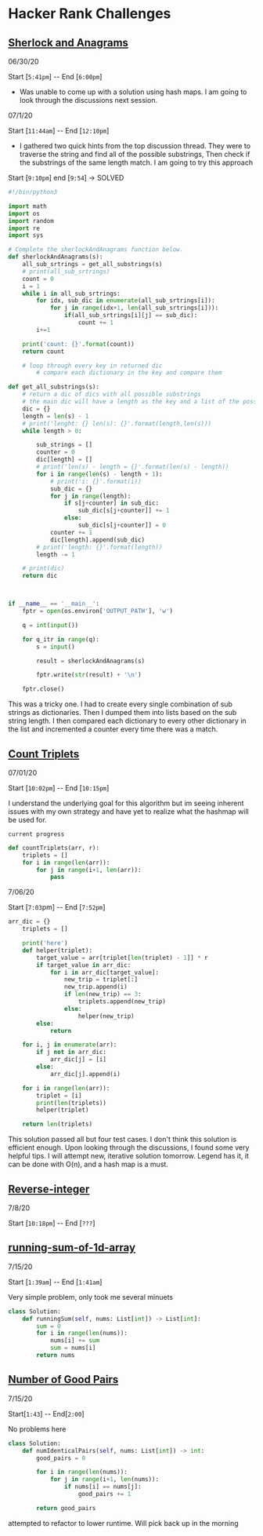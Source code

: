 # Hacker Rank Challenges

## [Sherlock and Anagrams](https://www.hackerrank.com/challenges/sherlock-and-anagrams/problem?h_l=interview&playlist_slugs%5B%5D=interview-preparation-kit&playlist_slugs%5B%5D=dictionaries-hashmaps)

06/30/20

Start [`5:41pm`] -- End [`6:00pm`]

-   Was unable to come up with a solution using hash maps. I am going to look through the discussions next session.

07/1/20

Start [`11:44am`] -- End [`12:10pm`]

-   I gathered two quick hints from the top discussion thread. They were to traverse the string and find all of the possible substrings, Then check if the substrings of the same length match. I am going to try this approach

Start [`9:10pm`] end [`9:54`] -> SOLVED

```python
#!/bin/python3

import math
import os
import random
import re
import sys

# Complete the sherlockAndAnagrams function below.
def sherlockAndAnagrams(s):
    all_sub_srtrings = get_all_substrings(s)
    # print(all_sub_srtrings)
    count = 0
    i = 1
    while i in all_sub_srtrings:
        for idx, sub_dic in enumerate(all_sub_srtrings[i]):
            for j in range(idx+1, len(all_sub_srtrings[i])):
                if(all_sub_srtrings[i][j] == sub_dic):
                    count += 1
        i+=1

    print('count: {}'.format(count))
    return count

    # loop through every key in returned dic
        # compare each dictionary in the key and compare them

def get_all_substrings(s):
    # return a dic of dics with all possible substrings
    # the main dic will have a length as the key and a list of the possible substrings as dictionaries of that length as a value
    dic = {}
    length = len(s) - 1
    # print('lenght: {} len(s): {}'.format(length,len(s)))
    while length > 0:

        sub_strings = []
        counter = 0
        dic[length] = []
        # print('len(s) - length = {}'.format(len(s) - length))
        for i in range(len(s) - length + 1):
            # print('i: {}'.format(i))
            sub_dic = {}
            for j in range(length):
                if s[j+counter] in sub_dic:
                    sub_dic[s[j+counter]] += 1
                else:
                    sub_dic[s[j+counter]] = 0
            counter += 1
            dic[length].append(sub_dic)
        # print('length: {}'.format(length))
        length -= 1

    # print(dic)
    return dic



if __name__ == '__main__':
    fptr = open(os.environ['OUTPUT_PATH'], 'w')

    q = int(input())

    for q_itr in range(q):
        s = input()

        result = sherlockAndAnagrams(s)

        fptr.write(str(result) + '\n')

    fptr.close()

```

This was a tricky one. I had to create every single combination of sub strings as dictionaries. Then I dumped them into lists based on the sub string length. I then compared each dictionary to every other dictionary in the list and incremented a counter every time there was a match.

## [Count Triplets](https://www.hackerrank.com/challenges/count-triplets-1/problem?h_l=interview&playlist_slugs%5B%5D%5B%5D=interview-preparation-kit&playlist_slugs%5B%5D%5B%5D=dictionaries-hashmaps&isFullScreen=true&h_r=next-challenge&h_v=zen)

07/01/20

Start [`10:02pm`] -- End [`10:15pm`]

I understand the underlying goal for this algorithm but im seeing inherent issues with my own strategy and have yet to realize what the hashmap will be used for.

`current progress`

```python
def countTriplets(arr, r):
    triplets = []
    for i in range(len(arr)):
        for j in range(i+1, len(arr)):
            pass
```

7/06/20

Start [`7:03`pm] -- End [`7:52pm`]

```python
arr_dic = {}
    triplets = []

    print('here')
    def helper(triplet):
        target_value = arr[triplet[len(triplet) - 1]] * r
        if target_value in arr_dic:
            for i in arr_dic[target_value]:
                new_trip = triplet[:]
                new_trip.append(i)
                if len(new_trip) == 3:
                    triplets.append(new_trip)
                else:
                    helper(new_trip)
        else:
            return

    for i, j in enumerate(arr):
        if j not in arr_dic:
            arr_dic[j] = [i]
        else:
            arr_dic[j].append(i)

    for i in range(len(arr)):
        triplet = [i]
        print(len(triplets))
        helper(triplet)

    return len(triplets)
```

This solution passed all but four test cases. I don't think this solution is efficient enough. Upon looking through the discussions, I found some very helpful tips. I will attempt new, iterative solution tomorrow. Legend has it, it can be done with O(n), and a hash map is a must.

## [Reverse-integer](https://leetcode.com/problems/reverse-integer/)

7/8/20

Start [`10:18pm`] -- End [`???`]

## [running-sum-of-1d-array](https://leetcode.com/problems/running-sum-of-1d-array/)

7/15/20

Start [`1:39am`] -- End [`1:41am`]

Very simple problem, only took me several minuets

```python
class Solution:
    def runningSum(self, nums: List[int]) -> List[int]:
        sum = 0
        for i in range(len(nums)):
            nums[i] += sum
            sum = nums[i]
        return nums

```

## [Number of Good Pairs](https://leetcode.com/problems/number-of-good-pairs/)

7/15/20

Start[`1:43`] -- End[`2:00`]

No problems here

```python
class Solution:
    def numIdenticalPairs(self, nums: List[int]) -> int:
        good_pairs = 0

        for i in range(len(nums)):
            for j in range(i+1, len(nums)):
                if nums[i] == nums[j]:
                    good_pairs += 1

        return good_pairs
```

attempted to refactor to lower runtime. Will pick back up in the morning
